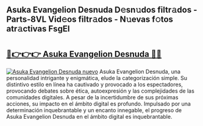 ## Asuka Evangelion Desnuda D𝚎sn𝚞dos filtr𝚊dos - Parts-8VL Vid𝚎os filtr𝚊dos - N𝚞evas f𝚘tos atr𝚊ctivas FsgEl

# <h2><a href="http://mb8k6e.tromn.icu/?c=Asuka+Evangelion+Desnuda">🔗👉👉👉 Asuka Evangelion Desnuda 🔗🔗</a></h2>

[![Asuka Evangelion Desnuda nuevo](https://i.imgur.com/pEAQMta.gif)](http://mb8k6e.tromn.icu/?c=Asuka+Evangelion+Desnuda)
Asuka Evangelion Desnuda, una personalidad intrigante y enigmática, elude la categorización simple. Su distintivo estilo en línea ha cautivado y provocado a los espectadores, provocando debates sobre ética, autoexpresión y las complejidades de las comunidades digitales. A pesar de la incertidumbre de sus próximas acciones, su impacto en el ámbito digital es profundo. Impulsado por una determinación inquebrantable y un encanto innegable, el progreso de Asuka Evangelion Desnuda en el ámbito digital es inquebrantable.
